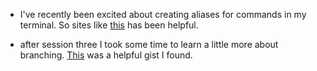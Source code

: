 - I've recently been excited about creating aliases for commands in my terminal. So sites like [this](https://linuxhint.com/configure-use-aliases-zsh/) has been helpful.

- after session three I took some time to learn a little more about branching. [This](https://gist.github.com/blackfalcon/8428401) was a helpful gist I found.
